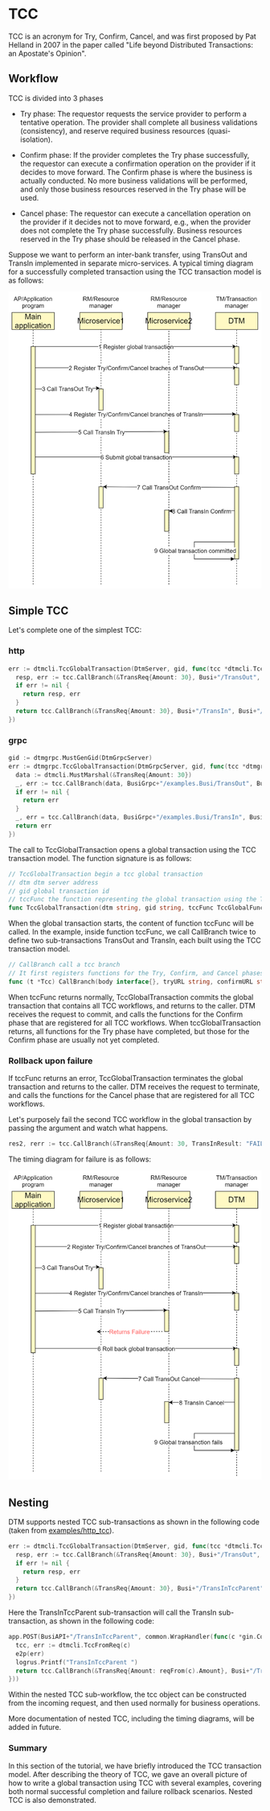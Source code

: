 # TCC

TCC is an acronym for Try, Confirm, Cancel, and was first proposed by Pat Helland in 2007 in the paper called "Life beyond Distributed Transactions: an Apostate's Opinion".

## Workflow

TCC is divided into 3 phases

- Try phase: The requestor requests the service provider to perform a tentative operation.
  The provider shall complete all business validations (consistency), and reserve required business resources (quasi-isolation).

- Confirm phase: If the provider completes the Try phase successfully, the requestor can execute a confirmation operation on the provider if it decides to move forward.
  The Confirm phase is where the business is actually conducted.
  No more business validations will be performed, and only those business resources reserved in the Try phase will be used.

- Cancel phase: The requestor can execute a cancellation operation on the provider if it decides not to move forward, e.g., when the provider does not complete the Try phase successfully.
  Business resources reserved in the Try phase should be released in the Cancel phase.

Suppose we want to perform an inter-bank transfer, using TransOut and TransIn implemented in separate micro-services.
A typical timing diagram for a successfully completed transaction using the TCC transaction model is as follows:

![tcc_normal](../imgs/tcc_normal.jpg)

## Simple TCC

Let's complete one of the simplest TCC:

### http
``` go
err := dtmcli.TccGlobalTransaction(DtmServer, gid, func(tcc *dtmcli.Tcc) (*resty.Response, error) {
  resp, err := tcc.CallBranch(&TransReq{Amount: 30}, Busi+"/TransOut", Busi+"/TransOutConfirm", Busi+"/TransOutRevert")
  if err != nil {
    return resp, err
  }
  return tcc.CallBranch(&TransReq{Amount: 30}, Busi+"/TransIn", Busi+"/TransInConfirm", Busi+"/TransInRevert")
})
```

### grpc
``` go
gid := dtmgrpc.MustGenGid(DtmGrpcServer)
err := dtmgrpc.TccGlobalTransaction(DtmGrpcServer, gid, func(tcc *dtmgrpc.TccGrpc) error {
  data := dtmcli.MustMarshal(&TransReq{Amount: 30})
  _, err := tcc.CallBranch(data, BusiGrpc+"/examples.Busi/TransOut", BusiGrpc+"/examples.Busi/TransOutConfirm", BusiGrpc+"/examples.Busi/TransOutRevert")
  if err != nil {
    return err
  }
  _, err = tcc.CallBranch(data, BusiGrpc+"/examples.Busi/TransIn", BusiGrpc+"/examples.Busi/TransInConfirm", BusiGrpc+"/examples.Busi/TransInRevert")
  return err
})
```

The call to TccGlobalTransaction opens a global transaction using the TCC transaction model. 
The function signature is as follows:

``` go
// TccGlobalTransaction begin a tcc global transaction
// dtm dtm server address
// gid global transaction id
// tccFunc the function representing the global transaction using the TCC transaction model. The TCC workflow(s) can be invoked in tccFunc.
func TccGlobalTransaction(dtm string, gid string, tccFunc TccGlobalFunc) error
```

When the global transaction starts, the content of function tccFunc will be called. 
In the example, inside function tccFunc, we call CallBranch twice to define two sub-transactions TransOut and TransIn, each built using the TCC transaction model.

``` go
// CallBranch call a tcc branch
// It first registers functions for the Try, Confirm, and Cancel phases. If the registration is successful, the function for the Try phase is called, and the result is returned.
func (t *Tcc) CallBranch(body interface{}, tryURL string, confirmURL string, cancelURL string) (*resty.Response, error)
```

When tccFunc returns normally, TccGlobalTransaction commits the global transaction that contains all TCC workflows, and returns to the caller. 
DTM receives the request to commit, and calls the functions for the Confirm phase that are registered for all TCC workflows.
When tccGlobalTransaction returns, all functions for the Try phase have completed, but those for the Confirm phase are usually not yet completed.

### Rollback upon failure

If tccFunc returns an error, TccGlobalTransaction terminates the global transaction and returns to the caller. 
DTM receives the request to terminate, and calls the functions for the Cancel phase that are registered for all TCC workflows.

Let's purposely fail the second TCC workflow in the global transaction by passing the argument and watch what happens.

``` go
res2, rerr := tcc.CallBranch(&TransReq{Amount: 30, TransInResult: "FAILURE"}, Busi+"/TransIn", Busi+"/TransInConfirm", Busi+"/TransInRevert")
```

The timing diagram for failure is as follows:

![tcc_rollback](../imgs/tcc_rollback.jpg)

## Nesting

DTM supports nested TCC sub-transactions as shown in the following code (taken from [examples/http_tcc](https://github.com/yedf/dtm/blob/main/examples/http_tcc.go)).

``` go
err := dtmcli.TccGlobalTransaction(DtmServer, gid, func(tcc *dtmcli.Tcc) (*resty.Response, error) {
  resp, err := tcc.CallBranch(&TransReq{Amount: 30}, Busi+"/TransOut", Busi+"/TransOutConfirm", Busi+"/TransOutRevert")
  if err != nil {
    return resp, err
  }
  return tcc.CallBranch(&TransReq{Amount: 30}, Busi+"/TransInTccParent", Busi+"/TransInConfirm", Busi+"/TransInRevert")
})
```

Here the TransInTccParent sub-transaction will call the TransIn sub-transaction, as shown in the following code:

``` go
app.POST(BusiAPI+"/TransInTccParent", common.WrapHandler(func(c *gin.Context) (interface{}, error) {
  tcc, err := dtmcli.TccFromReq(c)
  e2p(err)
  logrus.Printf("TransInTccParent ")
  return tcc.CallBranch(&TransReq{Amount: reqFrom(c).Amount}, Busi+"/TransIn", Busi+"/TransInConfirm", Busi+"/TransInRevert")
}))
```

Within the nested TCC sub-workflow, the tcc object can be constructed from the incoming request, and then used normally for business operations.

More documentation of nested TCC, including the timing diagrams, will be added in future.

### Summary

In this section of the tutorial, we have briefly introduced the TCC transaction model.
After describing the theory of TCC, we gave an overall picture of how to write a global transaction using TCC with several examples, covering both normal successful completion and failure rollback scenarios. 
Nested TCC is also demonstrated.


